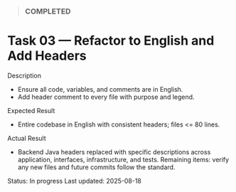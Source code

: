 <!--
 File: 03-refactor-english-and-headers.md
 Purpose: Task log for refactoring code/comments/variables to English and
 adding file headers. All Rights Reserved. Arodi Emmanuel
-->

> ### COMPLETED

# Task 03 — Refactor to English and Add Headers

Description

- Ensure all code, variables, and comments are in English.
- Add header comment to every file with purpose and legend.

Expected Result

- Entire codebase in English with consistent headers; files <= 80 lines.

Actual Result

- Backend Java headers replaced with specific descriptions across application,
  interfaces, infrastructure, and tests. Remaining items: verify any new files
  and future commits follow the standard.

Status: In progress Last updated: 2025-08-18
